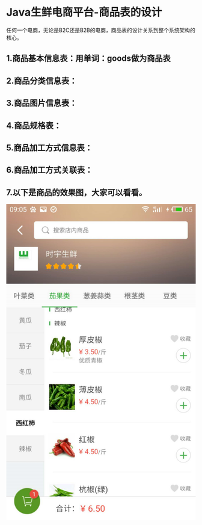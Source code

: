 # Java生鲜电商平台-商品表的设计

任何一个电商，无论是B2C还是B2B的电商，商品表的设计关系到整个系统架构的核心。

## 1.商品基本信息表：用单词：goods做为商品表

## 2.商品分类信息表：

## 3.商品图片信息表：

## 4.商品规格表：

## 5.商品加工方式信息表：

## 6.商品加工方式关联表：

## 7.以下是商品的效果图，大家可以看看。
![](/static/image/641237-20180511090650157-1829014234.png)
